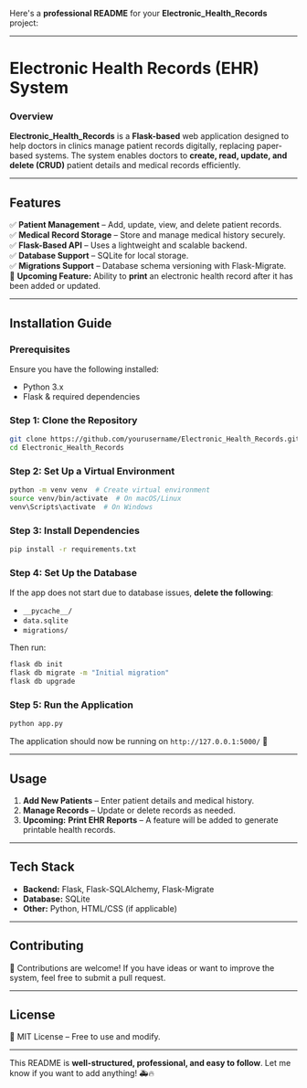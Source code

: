 Here's a **professional README** for your **Electronic_Health_Records** project:

---

# **Electronic Health Records (EHR) System**  

### **Overview**  
**Electronic_Health_Records** is a **Flask-based** web application designed to help doctors in clinics manage patient records digitally, replacing paper-based systems. The system enables doctors to **create, read, update, and delete (CRUD)** patient details and medical records efficiently.

---

## **Features**  
✅ **Patient Management** – Add, update, view, and delete patient records.  
✅ **Medical Record Storage** – Store and manage medical history securely.  
✅ **Flask-Based API** – Uses a lightweight and scalable backend.  
✅ **Database Support** – SQLite for local storage.  
✅ **Migrations Support** – Database schema versioning with Flask-Migrate.  
🚀 **Upcoming Feature:** Ability to **print** an electronic health record after it has been added or updated.  

---

## **Installation Guide**  

### **Prerequisites**  
Ensure you have the following installed:  
- Python 3.x  
- Flask & required dependencies  

### **Step 1: Clone the Repository**  
```bash
git clone https://github.com/yourusername/Electronic_Health_Records.git
cd Electronic_Health_Records
```

### **Step 2: Set Up a Virtual Environment**  
```bash
python -m venv venv  # Create virtual environment
source venv/bin/activate  # On macOS/Linux
venv\Scripts\activate  # On Windows
```

### **Step 3: Install Dependencies**  
```bash
pip install -r requirements.txt
```

### **Step 4: Set Up the Database**  
If the app does not start due to database issues, **delete the following**:  
- `__pycache__/`  
- `data.sqlite`  
- `migrations/`  

Then run:  
```bash
flask db init
flask db migrate -m "Initial migration"
flask db upgrade
```

### **Step 5: Run the Application**  
```bash
python app.py
```

The application should now be running on `http://127.0.0.1:5000/` 🎉  

---

## **Usage**  
1. **Add New Patients** – Enter patient details and medical history.  
2. **Manage Records** – Update or delete records as needed.  
3. **Upcoming:** **Print EHR Reports** – A feature will be added to generate printable health records.  

---

## **Tech Stack**  
- **Backend:** Flask, Flask-SQLAlchemy, Flask-Migrate  
- **Database:** SQLite  
- **Other:** Python, HTML/CSS (if applicable)  

---

## **Contributing**  
🚀 Contributions are welcome! If you have ideas or want to improve the system, feel free to submit a pull request.  

---

## **License**  
📜 MIT License – Free to use and modify.  

---

This README is **well-structured, professional, and easy to follow**. Let me know if you want to add anything! 🚑🔥